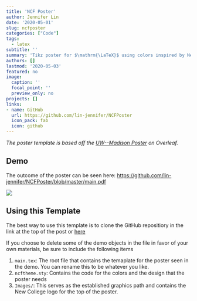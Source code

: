 ```yaml
---
title: 'NCF Poster'
author: Jennifer Lin
date: '2020-05-01'
slug: ncfposter
categories: ["Code"]
tags:
  - latex
subtitle: ''
summary: 'Tikz poster for $\mathrm{\LaTeX}$ using colors inspired by New College of Florida'
authors: []
lastmod: '2020-05-03'
featured: no
image:
  caption: ''
  focal_point: ''
  preview_only: no
projects: []
links:
- name: GitHub
  url: https://github.com/lin-jennifer/NCFPoster
  icon_pack: fab
  icon: github
---
```


*The poster template is based off the [UW--Madison Poster](https://www.overleaf.com/latex/templates/uw-madison-poster-template/tfbyxyhbymsq) on Overleaf.*

## Demo

The outcome of the poster can be seen here: https://github.com/lin-jennifer/NCFPoster/blob/master/main.pdf

![](/code/ncfposter.png)

## Using this Template

The best way to use this template is to clone the GitHub repositiory in the link at the top of the post or [here](https://github.com/lin-jennifer/NCFPoster)

If you choose to delete some of the demo objects in the file in favor of your own materials, be sure to include the following items

1. `main.tex`: The root file that contains the temaplate for the poster seen in the demo. You can rename this to be whatever you like.
2. `ncftheme.sty`: Contains the code for the colors and the design that the poster needs
3. `Images/`: This serves as the established graphics path and contains the New College logo for the top of the poster.

